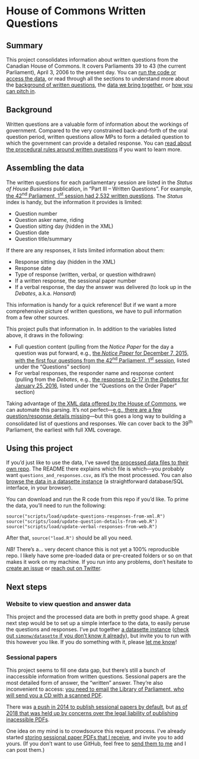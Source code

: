 # House of Commons Written Questions



## Summary

This project consolidates information about written questions from the Canadian House of Commons. It covers Parliaments 39 to 43 (the current Parliament), April 3, 2006 to the present day. You can [run the code or access the data](#using-this-project), or read through all the sections to understand more about the [background of written questions](#background), the [data we bring together](#assembling-the-data), or [how you can pitch in](#next-steps).



## Background

Written questions are a valuable form of information about the workings of government. Compared to the very constrained back-and-forth of the oral question period, written questions allow MPs to form a detailed question to which the government can provide a detailed response. You can [read about the procedural rules around written questions](https://www.ourcommons.ca/About/OurProcedure/Questions/c_g_questions-e.htm#3) if you want to learn more.



## Assembling the data

The written questions for each parliamentary session are listed in the _Status of House Business_ publication, in “Part III – Written Questions”. For example, [the 42<sup>nd</sup> Parliament, 1<sup>st</sup> session had 2,532 written questions](https://www.ourcommons.ca/DocumentViewer/en/42-1/house/status-business/page-12). The _Status_ index is handy, but the information it provides is limited:

- Question number
- Question asker name, riding
- Question sitting day (hidden in the XML)
- Question date
- Question title/summary

If there are any responses, it lists limited information about them:

- Response sitting day (hidden in the XML)
- Response date
- Type of response (written, verbal, or question withdrawn)
- If a written response, the sessional paper number
- If a verbal response, the day the answer was delivered (to look up in the _Debates_, a.k.a. _Hansard_)

This information is handy for a quick reference! But if we want a more comprehensive picture of written questions, we have to pull information from a few other sources.

This project pulls that information in. In addition to the variables listed above, it draws in the following:

- Full question content (pulling from the _Notice Paper_ for the day a question was put forward, e.g., [the _Notice Paper_ for December 7, 2015, with the first four questions from the 42<sup>nd</sup> Parliament, 1<sup>st</sup> session](https://www.ourcommons.ca/DocumentViewer/en/42-1/house/sitting-4/order-notice/page-11), listed under the “Questions” section)
- For verbal responses, the responder name and response content (pulling from the _Debates_, e.g., [the response to Q-17 in the _Debates_ for January 25, 2016](https://www.ourcommons.ca/DocumentViewer/en/42-1/house/sitting-8/hansard#sob8766785), listed under the “Questions on the Order Paper” section)

Taking advantage of [the XML data offered by the House of Commons](https://www.ourcommons.ca/en/open-data), we can automate this parsing. It’s not perfect—[e.g., there are a few question/response details missing](https://github.com/lchski/parliamentary-questions-analysis/blob/master/scripts/load/update-question-details-from-web.R#L90-L107)—but this goes a long way to building a consolidated list of questions and responses. We can cover back to the 39<sup>th</sup> Parliament, the earliest with full XML coverage.



## Using this project

If you’d just like to use the data, I’ve saved [the processed data files to their own repo](https://github.com/lchski/hoc-questions-data). The README there explains which file is which—you probably want `questions_and_responses.csv`, as it’s the most processed. You can also [browse the data in a datasette instance](https://hoc-written-questions.glitch.me/data/questions_and_responses) (a straightforward database/SQL interface, in your browser).

You can download and run the R code from this repo if you’d like. To prime the data, you’ll need to run the following:

```
source("scripts/load/update-questions-responses-from-xml.R")
source("scripts/load/update-question-details-from-web.R")
source("scripts/load/update-verbal-responses-from-web.R")
```

After that, `source("load.R")` should be all you need.

_NB!_ There’s a... very decent chance this is not yet a 100% reproducible repo. I likely have some pre-loaded data or pre-created folders or so on that makes it work on my machine. If you run into any problems, don’t hesitate to [create an issue](https://github.com/lchski/parliamentary-questions-analysis/issues) or [reach out on Twitter](https://twitter.com/lchski).



## Next steps

### Website to view question and answer data

This project and the processed data are both in pretty good shape. A great next step would be to set up a simple interface to the data, to easily peruse the questions and responses. I’ve put together [a datasette instance](https://hoc-written-questions.glitch.me/data/questions_and_responses) ([check out `simonw/datasette` if you don’t know it already](https://github.com/simonw/datasette)), but invite you to run with this however you like. If you do something with it, please [let me know](https://twitter.com/lchski)!


### Sessional papers

This project seems to fill one data gap, but there’s still a bunch of inaccessible information from written questions. Sessional papers are the most detailed form of answer, the “written” answer. They’re also inconvenient to access: [you need to email the Library of Parliament, who will send you a CD with a scanned PDF](https://twitter.com/lchski/status/1225436988754493442).

There was [a push in 2014 to publish sessional papers by default](https://www.cbc.ca/news/politics/thousands-of-pages-of-parliamentary-records-set-to-go-public-1.2645032), but [as of 2018 that was held up by concerns over the legal liability of publishing inacessible PDFs](https://www.parl.ca/DocumentViewer/en/42-1/BILI/meeting-6/evidence).

One idea on my mind is to crowdsource this request process. I’ve already started [storing sessional paper PDFs that I receive](https://github.com/lchski/free-the-data/tree/master/lop/sessional-papers), and invite you to add yours. (If you don’t want to use GitHub, feel free to [send them to me](mailto:lucas@lucascherkewski.com) and I can post them.)
